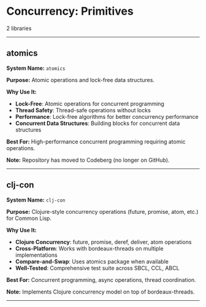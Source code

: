 # Concurrency: Primitives

2 libraries

---

## atomics

**System Name:** `atomics`

**Purpose:** Atomic operations and lock-free data structures.

**Why Use It:**
- **Lock-Free**: Atomic operations for concurrent programming
- **Thread Safety**: Thread-safe operations without locks
- **Performance**: Lock-free algorithms for better concurrency performance
- **Concurrent Data Structures**: Building blocks for concurrent data structures

**Best For:** High-performance concurrent programming requiring atomic operations.

**Note:** Repository has moved to Codeberg (no longer on GitHub).

---


## clj-con

**System Name:** `clj-con`

**Purpose:** Clojure-style concurrency operations (future, promise, atom, etc.) for Common Lisp.

**Why Use It:**
- **Clojure Concurrency**: future, promise, deref, deliver, atom operations
- **Cross-Platform**: Works with bordeaux-threads on multiple implementations
- **Compare-and-Swap**: Uses atomics package when available
- **Well-Tested**: Comprehensive test suite across SBCL, CCL, ABCL

**Best For:** Concurrent programming, async operations, thread coordination.

**Note:** Implements Clojure concurrency model on top of bordeaux-threads.

---


